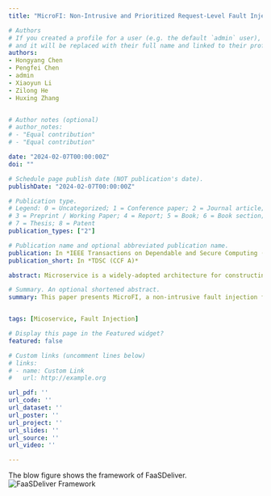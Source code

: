 ```yaml
---
title: "MicroFI: Non-Intrusive and Prioritized Request-Level Fault Injection for Microservice Applications"

# Authors
# If you created a profile for a user (e.g. the default `admin` user), write the username (folder name) here 
# and it will be replaced with their full name and linked to their profile.
authors:
- Hongyang Chen
- Pengfei Chen
- admin
- Xiaoyun Li
- Zilong He
- Huxing Zhang


# Author notes (optional)
# author_notes:
# - "Equal contribution"
# - "Equal contribution"

date: "2024-02-07T00:00:00Z"
doi: ""

# Schedule page publish date (NOT publication's date).
publishDate: "2024-02-07T00:00:00Z"

# Publication type.
# Legend: 0 = Uncategorized; 1 = Conference paper; 2 = Journal article;
# 3 = Preprint / Working Paper; 4 = Report; 5 = Book; 6 = Book section;
# 7 = Thesis; 8 = Patent
publication_types: ["2"]

# Publication name and optional abbreviated publication name.
publication: In *IEEE Transactions on Dependable and Secure Computing (CCF A)*
publication_short: In *TDSC (CCF A)*

abstract: Microservice is a widely-adopted architecture for constructing cloud-native applications. To test application resiliency, chaos engineering is widely used to inject faults proactively in applications. However, the searching space formed by possible injection locations is huge due to the scale and complexity of the application. Although some methods are proposed to effectively explore injection space, they cannot prioritize high-impact injection solutions. Additionally, the blast radius of faults injected by existing methods is typically full of uncertainty, causing faults of multiple application functions. Although some tools are designed to conduct request-level injection, they require instrumentation on application code. To tackle these problems, this paper presents MicroFI, a non-intrusive fault injection framework, aiming to efficiently test different application functions with request-level injection. Request-level injection limits the blast radius to specified requests without any source code modification. Additionally, MicroFI leverages historical injection results and parallel technique to accelerate the searching. Moreover, An enhanced PageRank is used to measure the impact of faults and prioritize high-impact faults that fail more functions. Evaluations on three microservice applications show that MicroFI precisely injects faults and reduces up to 91% redundant faults on average. Additionally, by employing prioritization, MicroFI reduces an average of 47.3% injection budgets to cover all high-impact faults.

# Summary. An optional shortened abstract.
summary: This paper presents MicroFI, a non-intrusive fault injection framework, aiming to efficiently test different application functions with request-level injection. Request-level injection limits the blast radius to specified requests without any source code modification.


tags: [Micoservice, Fault Injection]

# Display this page in the Featured widget?
featured: false

# Custom links (uncomment lines below)
# links:
# - name: Custom Link
#   url: http://example.org

url_pdf: ''
url_code: ''
url_dataset: ''
url_poster: ''
url_project: ''
url_slides: ''
url_source: ''
url_video: ''

---
```

The blow figure shows the framework of FaaSDeliver.
![FaaSDeliver Framework](./faasdeliver.jpg)
